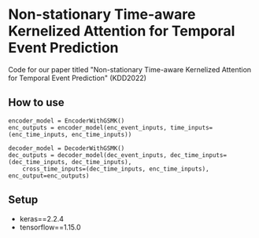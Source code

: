 # Non-stationary Time-aware Kernelized Attention for Temporal Event Prediction
Code for our paper titled "Non-stationary Time-aware Kernelized Attention for Temporal Event Prediction" (KDD2022)

## How to use
```
encoder_model = EncoderWithGSMK()
enc_outputs = encoder_model(enc_event_inputs, time_inputs=(enc_time_inputs, enc_time_inputs))

decoder_model = DecoderWithGSMK()
dec_outputs = decoder_model(dec_event_inputs, dec_time_inputs=(dec_time_inputs, dec_time_inputs),
    cross_time_inputs=(dec_time_inputs, enc_time_inputs), enc_output=enc_outputs)
```

## Setup
- keras==2.2.4
- tensorflow==1.15.0
